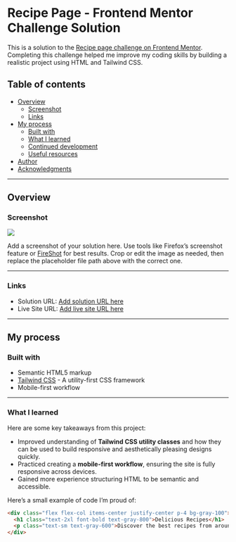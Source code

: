 # Recipe Page - Frontend Mentor Challenge Solution

This is a solution to the [Recipe page challenge on Frontend Mentor](https://www.frontendmentor.io/challenges/recipe-page-KiTsR8QQKm). Completing this challenge helped me improve my coding skills by building a realistic project using HTML and Tailwind CSS.

## Table of contents

- [Overview](#overview)
  - [Screenshot](#screenshot)
  - [Links](#links)
- [My process](#my-process)
  - [Built with](#built-with)
  - [What I learned](#what-i-learned)
  - [Continued development](#continued-development)
  - [Useful resources](#useful-resources)
- [Author](#author)
- [Acknowledgments](#acknowledgments)

---

## Overview

### Screenshot

![](./screenshot.jpg)

Add a screenshot of your solution here. Use tools like Firefox’s screenshot feature or [FireShot](https://getfireshot.com/) for best results. Crop or edit the image as needed, then replace the placeholder file path above with the correct one.

---

### Links

- Solution URL: [Add solution URL here](https://your-solution-url.com)
- Live Site URL: [Add live site URL here](https://your-live-site-url.com)

---

## My process

### Built with

- Semantic HTML5 markup
- [Tailwind CSS](https://tailwindcss.com/) - A utility-first CSS framework
- Mobile-first workflow

---

### What I learned

Here are some key takeaways from this project:

- Improved understanding of **Tailwind CSS utility classes** and how they can be used to build responsive and aesthetically pleasing designs quickly.
- Practiced creating a **mobile-first workflow**, ensuring the site is fully responsive across devices.
- Gained more experience structuring HTML to be semantic and accessible.

Here’s a small example of code I’m proud of:

```html
<div class="flex flex-col items-center justify-center p-4 bg-gray-100">
  <h1 class="text-2xl font-bold text-gray-800">Delicious Recipes</h1>
  <p class="text-sm text-gray-600">Discover the best recipes from around the world.</p>
</div>

